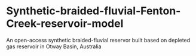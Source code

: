 # Synthetic-braided-fluvial-Fenton-Creek-reservoir-model
An open-access synthetic braided-fluvial reservor built based on depleted gas reservoir in Otway Basin, Australia
